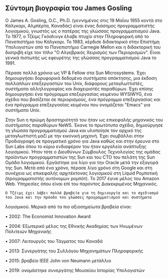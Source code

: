 ## Σύντομη βιογραφία του James Gosling

Ο James A. Gosling, O.C., Ph.D. (γεννημένος στις 19 Μαΐου 1955 κοντά στο Κάλγκαρι, Αλμπέρτα, Καναδάς) είναι ένας διάσημος προγραμματιστής
λογισμικού, γνωστός ως ο πατέρας της γλώσσας προγραμματισμού Java. Το 1977, ο Τζέιμς Γκόσλινγκ έλαβε πτυχίο στην Πληροφορική από το
Πανεπιστήμιο του Κάλγκαρι. Το 1983, κέρδισε διδακτορικό στην Επιστήμη Υπολογιστών από το Πανεπιστήμιο Carnegie Mellon και η διδακτορική
του διατριβή είχε τον τίτλο "Ο Αλγεβρικός Χειρισμός των Περιορισμών". Είναι γενικά πιστωτής ως εφευρέτης της γλώσσας προγραμματισμού Java
το 1991. 


Πέρασε πολλά χρόνια ως VP & Fellow στα Sun Microsystems. Έχει δημιουργήσει δορυφορικά δεδομένα συστήματα απόκτησης, μια έκδοση πολλαπλών
επεξεργαστών του Unix, διάφορους μεταγλωττιστές, συστήματα αλληλογραφίας και διαχειριστές παραθύρων. Έχει επίσης δημιουργήσει ένα πρόγραμμα
επεξεργασίας κειμένου WYSIWYG, ένα σχέδιο που βασίζεται σε περιορισμούς, ένα πρόγραμμα επεξεργασίας και ένα πρόγραμμα επεξεργασίας κειμένου
που ονομάζεται "Emacs" για συστήματα Unix. 

Στην Sun η πρώιμη δραστηριότητά του ήταν ως επικεφαλής μηχανικός του συστήματος παραθύρων NeWS. Έκανε το πρωτότυπο σχέδιο, δημιούργησε τη
γλώσσα προγραμματισμού Java και υλοποίησε τον αρχικό της μεταγλωττιστή μαζί με την εικονική μηχανή. Έχει συμβάλλει στην Προδιαγραφή σε
πραγματικό χρόνο για Java καθώς και στην έρευνα στο Sun Labs όπου το κύριο ενδιαφέρον του ήταν εργαλεία ανάπτυξης λογισμικού. Ήταν 
τότε ο Διευθύνων Σύμβουλος  Τεχνολογίας της ομάδας προϊόντων προγραμματιστών της Sun και του CTO του πελάτη της Sun Ομάδα λογισμικού.
Εργάστηκε για λίγο για την Oracle μετά την εξαγορά της Sun. Μετά από ένα χρόνο, πέρασε λίγο χρόνο στη Google και στη συνέχεια ως 
επικεφαλής αρχιτέκτονας λογισμικού  στη Liquid Ρομποτική (προγραμματιστής αυτόνομων ρομπότ). Το 2017 έγινε μέλος του Amazon Web. 
Υπηρεσίες όπου είναι επί του παρόντος Διακεκριμένος Μηχανικός. 

	


	Ο Τζέιμς έχει λάβει πολλά βραβεία για τη δημιουργία και το σχεδιασμό του Java και την πρόοδο του γλώσσες προγραμματισμού και συστήματα
  λογισμικού. Μερικά από τα πιο αξιοσημείωτα βραβεία είναι:
  
• 2002: The Economist Innovation Award

• 2004: Εξωτερικό μέλος της Εθνικής Ακαδημίας των Ηνωμένων Πολιτειών Μηχανικής

• 2007: Λειτουργός του Τάγματος του Καναδά

• 2013: Συνεργάτης του Συλλόγου Μηχανημάτων Πληροφορικής

• 2015: βραβείο IEEE John von Neumann μετάλλιο

• 2019: ονομάστηκε συνεργάτης Μουσείου Ιστορίας Υπολογιστών
